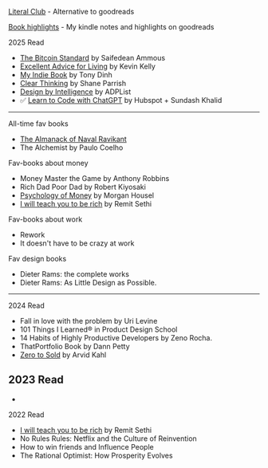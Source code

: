 
[Literal Club](https://literal.club/iosipratama) - Alternative to goodreads

[Book highlights](https://www.goodreads.com/notes/152145572-iosi-pratama) - My kindle notes and highlights on goodreads

2025 Read
- [The Bitcoin Standard](https://saifedean.com/tbs) by Saifedean Ammous
- [Excellent Advice for Living](https://kk.org/books/excellent-advice-for-living) by Kevin Kelly
- [My Indie Book](https://www.myindiebook.com/) by Tony Dinh
- [Clear Thinking](https://fs.blog/clear/) by Shane Parrish
- [Design by Intelligence](https://adplist.org/design-by-intelligence) by ADPList
- ✅ [Learn to Code with ChatGPT]() by Hubspot + Sundash Khalid 


--- 

All-time fav books
- [The Almanack of Naval Ravikant](https://www.navalmanack.com/)
- The Alchemist by Paulo Coelho

Fav-books about money 
- Money Master the Game by Anthony Robbins
- Rich Dad Poor Dad by Robert Kiyosaki
- [Psychology of Money](https://www.amazon.com/Psychology-Money-Timeless-lessons-happiness/dp/0857197681) by Morgan Housel
- [I will teach you to be rich](https://www.iwillteachyoutoberich.com/i-will-teach-you-to-be-rich-second-edition/) by Remit Sethi

Fav-books about work  
- Rework
- It doesn't have to be crazy at work

Fav design books
- Dieter Rams: the complete works
- Dieter Rams: As Little Design as Possible.


---

2024 Read
- Fall in love with the problem by Uri Levine 
- 101 Things I Learned® in Product Design School
- 14 Habits of Highly Productive Developers by Zeno Rocha. 
- ThatPortfolio Book by Dann Petty
- [Zero to Sold](https://zerotosold.com/) by Arvid Kahl


2023 Read
- 
- 


2022 Read
- [I will teach you to be rich](https://www.iwillteachyoutoberich.com/i-will-teach-you-to-be-rich-second-edition/) by Remit Sethi
- No Rules Rules: Netflix and the Culture of Reinvention
- How to win friends and Influence People
- The Rational Optimist: How Prosperity Evolves 